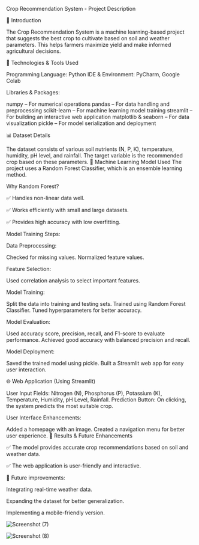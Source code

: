 Crop Recommendation System - Project Description


📌 Introduction

The Crop Recommendation System is a machine learning-based project that suggests the best crop to cultivate based on soil and weather parameters. This helps farmers maximize yield and make informed agricultural decisions.


🔧 Technologies & Tools Used

Programming Language: Python
IDE & Environment: PyCharm, Google Colab

Libraries & Packages:

numpy – For numerical operations
pandas – For data handling and preprocessing
scikit-learn – For machine learning model training
streamlit – For building an interactive web application
matplotlib & seaborn – For data visualization
pickle – For model serialization and deployment

📊 Dataset Details

The dataset consists of various soil nutrients (N, P, K), temperature, humidity, pH level, and rainfall.
The target variable is the recommended crop based on these parameters.
🧠 Machine Learning Model Used
The project uses a Random Forest Classifier, which is an ensemble learning method.

Why Random Forest?

✅ Handles non-linear data well.

✅ Works efficiently with small and large datasets.

✅ Provides high accuracy with low overfitting.

Model Training Steps:

Data Preprocessing:

Checked for missing values.
Normalized feature values.

Feature Selection:

Used correlation analysis to select important features.

Model Training:

Split the data into training and testing sets.
Trained using Random Forest Classifier.
Tuned hyperparameters for better accuracy.

Model Evaluation:

Used accuracy score, precision, recall, and F1-score to evaluate performance.
Achieved good accuracy with balanced precision and recall.

Model Deployment:

Saved the trained model using pickle.
Built a Streamlit web app for easy user interaction.

🌐 Web Application (Using Streamlit)

User Input Fields: Nitrogen (N), Phosphorus (P), Potassium (K), Temperature, Humidity, pH Level, Rainfall.
Prediction Button: On clicking, the system predicts the most suitable crop.

User Interface Enhancements:

Added a homepage with an image.
Created a navigation menu for better user experience.
🚀 Results & Future Enhancements

✅ The model provides accurate crop recommendations based on soil and weather data.

✅ The web application is user-friendly and interactive.

🔹 Future improvements:

Integrating real-time weather data.

Expanding the dataset for better generalization.

Implementing a mobile-friendly version.


![Screenshot (7)](https://github.com/user-attachments/assets/117c765e-0dc1-446d-af69-7aa94e1e95b7)

![Screenshot (8)](https://github.com/user-attachments/assets/45639bb1-2024-41dd-ba8f-7f1fd801eca0)


